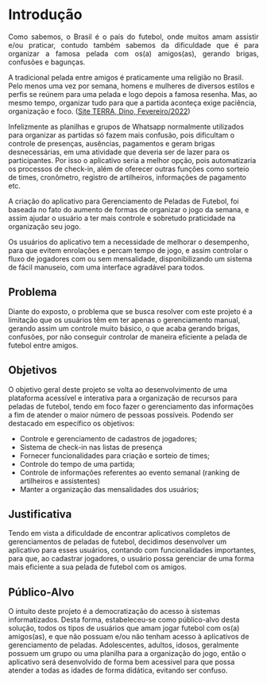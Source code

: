 # Introdução

<p align="justify">
Como sabemos, o Brasil é o país do futebol, onde muitos amam assistir e/ou praticar, contudo também sabemos da dificuldade que é para organizar a famosa pelada com os(a) amigos(as), gerando brigas, confusões e bagunças.

A tradicional pelada entre amigos é praticamente uma religião no Brasil. Pelo menos uma vez por semana, homens e mulheres de diversos estilos e perfis se reúnem para uma pelada e logo depois a famosa resenha. Mas, ao mesmo tempo, organizar tudo para que a partida aconteça exige paciência, organização e foco. ([Site TERRA, Dino, Fevereiro/2022](https://www.terra.com.br/noticias/dino/aplicativo-de-pelada-organiza-jogos-de-futebol-entre-amigos-trazendo-solucoes-praticas-e-divertidas-para-os-amantes-do-esporte,89d66399d1ed53e02a8e0dabb2280b7c9l9nx2p4.html?utm_source=clipboard))

Infelizmente as planilhas e grupos de Whatsapp normalmente utilizados para organizar as partidas só fazem mais confusão, pois dificultam o controle de presenças, ausências, pagamentos e geram brigas desnecessárias, em uma atividade que deveria ser de lazer para os participantes. Por isso o aplicativo seria a melhor opção, pois automatizaria os processos de check-in, além de oferecer outras funções como sorteio de times, cronômetro, registro de artilheiros, informações de pagamento etc.

A criação do aplicativo para Gerenciamento de Peladas de Futebol, foi baseada no fato do aumento de formas de organizar o jogo da semana, e assim ajudar o usuário a ter mais controle e sobretudo praticidade na organização seu jogo.

Os usuários do aplicativo tem a necessidade de melhorar o desempenho, para que evitem enrolações e percam tempo de jogo, e assim controlar o fluxo de jogadores com ou sem mensalidade, disponibilizando um sistema de fácil manuseio, com uma interface agradável para todos.



## Problema

Diante do exposto, o problema que se busca resolver com este projeto é a limitação que os usuários têm em ter apenas o gerenciamento manual, gerando assim um controle muito básico, o que acaba gerando brigas, confusões, por não conseguir controlar de maneira eficiente a pelada de futebol entre amigos.

## Objetivos

O objetivo geral deste projeto se volta ao desenvolvimento de uma plataforma acessível e interativa para a organização de recursos para peladas de futebol, tendo em foco fazer o gerenciamento das informações a fim de atender o maior número de pessoas possíveis. Podendo ser destacado em específico os objetivos:

- Controle e gerenciamento de cadastros de jogadores;
- Sistema de check-in nas listas de presença
- Fornecer funcionalidades para criação e sorteio de times;
- Controle do tempo de uma partida;
- Controle de informações referentes ao evento semanal (ranking de artilheiros e assistentes)
- Manter a organização das mensalidades dos usuários;

## Justificativa

Tendo em vista a dificuldade de encontrar aplicativos completos de gerenciamentos de peladas de futebol, decidimos desenvolver um aplicativo para esses usuários, contando com funcionalidades importantes, para que, ao cadastrar jogadores, o usuário possa gerenciar de uma forma mais eficiente a sua pelada de futebol com os amigos.

## Público-Alvo

O intuito deste projeto é a democratização do acesso à sistemas informatizados. Desta forma, estabeleceu-se como público-alvo desta solução, todos os tipos de usuários que amam jogar futebol com os(a) amigos(as), e que não possuam e/ou não tenham acesso à aplicativos de gerenciamento de peladas. Adolescentes, adultos, idosos, geralmente possuem um grupo ou uma planilha para a organização do jogo, então o aplicativo será desenvolvido de forma bem acessivel para que possa atender a todas as idades de forma didática, evitando ser confuso.

</p>
